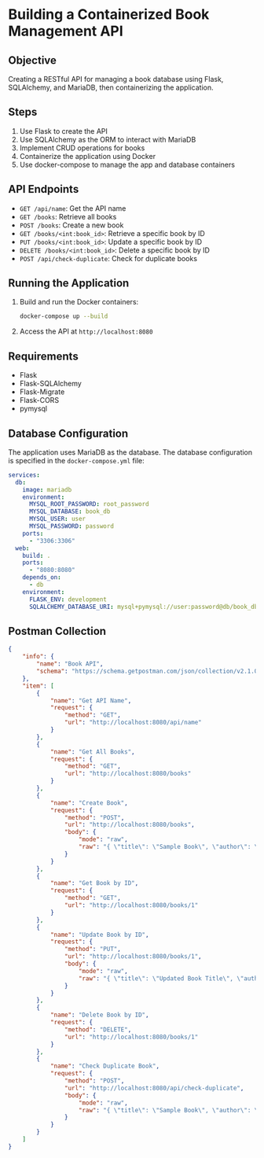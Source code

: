 # Building a Containerized Book Management API

## Objective
Creating a RESTful API for managing a book database using Flask, SQLAlchemy, and MariaDB, then containerizing the application.

## Steps
1. Use Flask to create the API
2. Use SQLAlchemy as the ORM to interact with MariaDB
3. Implement CRUD operations for books
4. Containerize the application using Docker
5. Use docker-compose to manage the app and database containers

## API Endpoints
- `GET /api/name`: Get the API name
- `GET /books`: Retrieve all books
- `POST /books`: Create a new book
- `GET /books/<int:book_id>`: Retrieve a specific book by ID
- `PUT /books/<int:book_id>`: Update a specific book by ID
- `DELETE /books/<int:book_id>`: Delete a specific book by ID
- `POST /api/check-duplicate`: Check for duplicate books

## Running the Application
1. Build and run the Docker containers:
    ```sh
    docker-compose up --build
    ```
2. Access the API at `http://localhost:8080`

## Requirements
- Flask
- Flask-SQLAlchemy
- Flask-Migrate
- Flask-CORS
- pymysql

## Database Configuration
The application uses MariaDB as the database. The database configuration is specified in the `docker-compose.yml` file:
```yml
services:
  db:
    image: mariadb
    environment:
      MYSQL_ROOT_PASSWORD: root_password
      MYSQL_DATABASE: book_db
      MYSQL_USER: user
      MYSQL_PASSWORD: password
    ports:
      - "3306:3306"
  web:
    build: .
    ports:
      - "8080:8080"
    depends_on:
      - db
    environment:
      FLASK_ENV: development
      SQLALCHEMY_DATABASE_URI: mysql+pymysql://user:password@db/book_db
```


## Postman Collection
```json
{
    "info": {
        "name": "Book API",
        "schema": "https://schema.getpostman.com/json/collection/v2.1.0/collection.json"
    },
    "item": [
        {
            "name": "Get API Name",
            "request": {
                "method": "GET",
                "url": "http://localhost:8080/api/name"
            }
        },
        {
            "name": "Get All Books",
            "request": {
                "method": "GET",
                "url": "http://localhost:8080/books"
            }
        },
        {
            "name": "Create Book",
            "request": {
                "method": "POST",
                "url": "http://localhost:8080/books",
                "body": {
                    "mode": "raw",
                    "raw": "{ \"title\": \"Sample Book\", \"author\": \"Sample Author\" }"
                }
            }
        },
        {
            "name": "Get Book by ID",
            "request": {
                "method": "GET",
                "url": "http://localhost:8080/books/1"
            }
        },
        {
            "name": "Update Book by ID",
            "request": {
                "method": "PUT",
                "url": "http://localhost:8080/books/1",
                "body": {
                    "mode": "raw",
                    "raw": "{ \"title\": \"Updated Book Title\", \"author\": \"Updated Author\" }"
                }
            }
        },
        {
            "name": "Delete Book by ID",
            "request": {
                "method": "DELETE",
                "url": "http://localhost:8080/books/1"
            }
        },
        {
            "name": "Check Duplicate Book",
            "request": {
                "method": "POST",
                "url": "http://localhost:8080/api/check-duplicate",
                "body": {
                    "mode": "raw",
                    "raw": "{ \"title\": \"Sample Book\", \"author\": \"Sample Author\" }"
                }
            }
        }
    ]
}
```
